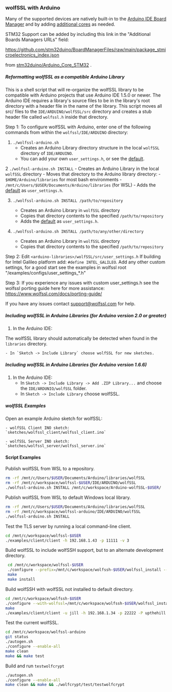 ### wolfSSL with Arduino

Many of the supported devices are natively built-in to the [Arduino IDE Board Manager](https://docs.arduino.cc/software/ide-v2/tutorials/ide-v2-board-manager/)
and by adding [additional cores](https://docs.arduino.cc/learn/starting-guide/cores/) as needed.

STM32 Support can be added by including this link in the "Additional Boards Managers URLs" field:

https://github.com/stm32duino/BoardManagerFiles/raw/main/package_stmicroelectronics_index.json

from [stm32duino/Arduino_Core_STM32](https://github.com/stm32duino/Arduino_Core_STM32?tab=readme-ov-file#getting-started)   .



##### Reformatting wolfSSL as a compatible Arduino Library
This is a shell script that will re-organize the wolfSSL library to be 
compatible with Arduino projects that use Arduino IDE 1.5.0 or newer. 
The Arduino IDE requires a library's source files to be in the library's root 
directory with a header file in the name of the library. This script moves all 
src/ files to the `IDE/ARDUINO/wolfSSL/src` directory and creates a stub header
file called `wolfssl.h` inside that directory.

Step 1: To configure wolfSSL with Arduino, enter one of the following commands
from within the `wolfssl/IDE/ARDUINO` directory:

1. `./wolfssl-arduino.sh`
    - Creates an Arduino Library directory structure in the local `wolfSSL` directory of `IDE/ARDUINO`.
    - You can add your own `user_settings.h`, or see the [default](../../examples/configs/user_settings_arduino.h).

2 `./wolfssl-arduino.sh INSTALL`
    - Creates an Arduino Library in the local `wolfSSL` directory
    - Moves that directory to the Arduino library directory:
        - `$HOME/Arduino/libraries` for most bash environments
        - `/mnt/c/Users/$USER/Documents/Arduino/libraries` (for WSL)
    - Adds the [default](../../examples/configs/user_settings_arduino.h) as `user_settings.h`. 

3. `./wolfssl-arduino.sh INSTALL /path/to/repository`
    - Creates an Arduino Library in `wolfSSL` directory
    - Copies that directory contents to the specified `/path/to/repository`
    - Adds the [default](../../examples/configs/user_settings_arduino.h) as `user_settings.h`. 
     
4. `./wolfssl-arduino.sh INSTALL /path/to/any/other/directory`
    - Creates an Arduino Library in `wolfSSL` directory
    - Copies that directory contents to the specified `/path/to/repository`

Step 2: Edit `<arduino-libraries>/wolfSSL/src/user_settings.h`
If building for Intel Galileo platform add: `#define INTEL_GALILEO`.
Add any other custom settings, for a good start see the examples in wolfssl root
"/examples/configs/user_settings_*.h"

Step 3: If you experience any issues with custom user_settings.h see the wolfssl
porting guide here for more assistance: https://www.wolfssl.com/docs/porting-guide/

If you have any issues contact support@wolfssl.com for help.

##### Including wolfSSL in Arduino Libraries (for Arduino version 2.0 or greater)

1. In the Arduino IDE:

The wolfSSL library should automatically be detected when found in the `libraries`
directory.

    - In `Sketch -> Include Library` choose wolfSSL for new sketches.


##### Including wolfSSL in Arduino Libraries (for Arduino version 1.6.6)

1. In the Arduino IDE:
    - In `Sketch -> Include Library -> Add .ZIP Library...` and choose the
        `IDE/ARDUNIO/wolfSSL` folder.
    - In `Sketch -> Include Library` choose wolfSSL.

##### wolfSSL Examples

Open an example Arduino sketch for wolfSSL:

    - wolfSSL Client INO sketch: `sketches/wolfssl_client/wolfssl_client.ino`

    - wolfSSL Server INO sketch: `sketches/wolfssl_server/wolfssl_server.ino`

#### Script Examples

Publish wolfSSL from WSL to a repository.

```bash
rm -rf /mnt/c/Users/$USER/Documents/Arduino/libraries/wolfSSL
rm -rf /mnt/c/workspace/wolfssl-$USER/IDE/ARDUINO/wolfSSL
./wolfssl-arduino.sh INSTALL /mnt/c/workspace/Arduino-wolfSSL-$USER/
```

Publish wolfSSL from WSL to default Windows local library.

```bash
rm -rf /mnt/c/Users/$USER/Documents/Arduino/libraries/wolfSSL
rm -rf /mnt/c/workspace/wolfssl-arduino/IDE/ARDUINO/wolfSSL
./wolfssl-arduino.sh INSTALL
```

Test the TLS server by running a local command-line client.

```bash
cd /mnt/c/workspace/wolfssl-$USER
./examples/client/client -h 192.168.1.43 -p 11111 -v 3
```

Build wolfSSL to include wolfSSH support, but to an alternate development directory.

```bash
 cd /mnt/c/workspace/wolfssl-$USER
 ./configure --prefix=/mnt/c/workspace/wolfssh-$USER/wolfssl_install --enable-ssh
 make
 make install

```

Build wolfSSH with wolfSSL not installed to default directory.

```bash
cd /mnt/c/workspace/wolfssh-$USER
./configure --with-wolfssl=/mnt/c/workspace/wolfssh-$USER/wolfssl_install
make
./examples/client/client -u jill -h 192.168.1.34 -p 22222 -P upthehill
```

Test the current wolfSSL.

```bash
cd /mnt/c/workspace/wolfssl-arduino
git status
./autogen.sh
./configure --enable-all
make clean
make && make test
```

Build and run `testwolfcrypt`

```bash
./autogen.sh
./configure --enable-all
make clean && make && ./wolfcrypt/test/testwolfcrypt
```
